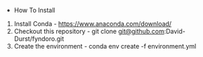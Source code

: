 * How To Install

1. Install Conda - https://www.anaconda.com/download/
2. Checkout this repository - git clone git@github.com:David-Durst/fyndoro.git
3. Create the environment - conda env create -f environment.yml
